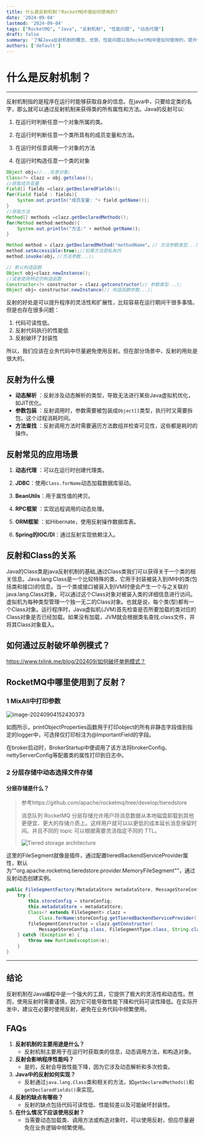 ```yaml
---
title: 什么是反射机制？RocketMQ中是如何使用的?
date: '2024-09-04'
lastmod: '2024-09-04'
tags: ["RocketMQ", "Java", "反射机制", "性能问题", "动态代理"]
draft: false
summary: '了解Java反射机制的概念、优势、性能问题以及RocketMQ中是如何使用的，提升代码灵活性和扩展性。'
authors: ['default']
---
```


# 什么是反射机制？

---

反射机制指的是程序在运行时能够获取自身的信息。在java中，只要给定类的名字，那么就可以通过反射机制来获得类的所有属性和方法。Java的反射可以:

1. 在运行时判断任意一个对象所属的类。

2. 在运行时判断任意一个类所具有的成员变量和方法。

3. 在运行时任意调用一个对象的方法

4. 在运行时构造任意一个类的对象

```java
Object obj=//...任意对象;
Class<?> clazz = obj.getclass();
//获取成员变量
Field[] fields =clazz.getDeclaredFields();
for(Field field : fields){
	System.out.println("成员变量: "+ field.getName());
}
//获取方法
Method[] methods =clazz.getDeclaredMethods();
for(Method method:methods){
    System.out.println("方法:" + method.getName));
}

Method method = clazz.getDeclaredMethod("methodName"，// 方法参数类型...)
method.setAccessible(true);//如果方法是私有的
method.invoke(obj，//方法参数...);

// 默认构造函数
Object obj=clazz.newInstance();
//或者使用特定的构造函数
Constructor<?> constructor = clazz.getconstructor(// 参数类型...);
Object obj= constructor.newInstance(// 构造函数参数...);
```

反射的好处是可以提升程序的灵活性和扩展性，比较容易在运行期间干很多事情。但是也存在很多问题：

1. 代码可读性低。
2. 反射代码执行的性能低
3. 反射破环了封装性

所以，我们应该在业务代码中尽量避免使用反射。但在部分场景中，反射的用处是很大的。

## 反射为什么慢

- **动态解析** ：反射涉及动态解析的类型，导致无法进行某些Java虚拟机优化，如JIT优化。
- **参数包装** ：反射调用时，参数需要被包装成`Object[]`类型，执行时又需要拆包，这个过程消耗时间。
- **方法查找** ：反射调用方法时需要遍历方法数组并检查可见性，这些都是耗时的操作。

## 反射常见的应用场景

1. **动态代理** ：可以在运行时创建代理类。

2. **JDBC**：使用`Class.forName`动态加载数据库驱动。
3. **BeanUtils**：用于属性值的拷贝。
4. **RPC框架** ：实现远程调用的动态处理。
5. **ORM框架** ：如Hibernate，使用反射操作数据库表。
6. **Spring的IOC/DI**：通过反射实现依赖注入。

## 反射和Class的关系

Java的Class类是java反射机制的基础,通过Class类我们可以获得关于一个类的相关信息。Java.lang.Class是一个比较特殊的类，它用于封装被装入到IM中的类(包括类和接口)的信息。当一个类或接口被装入到IVM时便会产生一个与之关联的java.lang.Class对象，可以通过这个Class对象对被装入类的详细信息进行访问。虚拟机为每种类型管理一个独一无二的Class对象。也就是说，每个类(型)都有一个Class对象。运行程序时，Java虚拟机(JVM)首先检查是否所要加载的类对应的Class对象是否已经加载。如果没有加载，JVM就会根据类名查找.class文件，并将其Class对象载入。

## 如何通过反射破坏单例模式？

https://www.txlink.me/blog/202409/如何破坏单例模式？

## RocketMQ中哪里使用到了反射？

### 1 MixAll中打印参数

![image-20240904152430373](/static/images/202409/image-20240904152430373.png)

如图所示，printObjectProperties函数用于打印object的所有非静态字段值到指定的logger中，可选择仅打印标注为@ImportantField的字段。

在broker启动时，BrokerStartup中便调用了该方法将brokerConfig、nettyServerConfig等配置类的属性打印到日志中。

### 2 分层存储中动态选择文件存储

#### 分层存储是什么？

> 参考https://github.com/apache/rocketmq/tree/develop/tieredstore
>
> 消息队列 RocketMQ 分层存储允许用户将消息数据从本地磁盘卸载到其他更便宜、更大的存储介质上。这样用户就可以以更低的成本延长消息保留时间。并且不同的 topic 可以根据需要灵活指定不同的 TTL。
>
> ![Tiered storage architecture](/static/images/202409/tiered_storage_arch.png)

这里的FileSegment就像是插件，通过配置tieredBackendServiceProvider属性，默认为“"org.apache.rocketmq.tieredstore.provider.MemoryFileSegment"”，通过反射动态创建实例。

```java
public FileSegmentFactory(MetadataStore metadataStore, MessageStoreConfig storeConfig) {
    try {
        this.storeConfig = storeConfig;
        this.metadataStore = metadataStore;
        Class<? extends FileSegment> clazz =
            Class.forName(storeConfig.getTieredBackendServiceProvider()).asSubclass(FileSegment.class);
        fileSegmentConstructor = clazz.getConstructor(
            MessageStoreConfig.class, FileSegmentType.class, String.class, Long.TYPE);
    } catch (Exception e) {
        throw new RuntimeException(e);
    }
}
```

---

## **结论**

反射机制在Java编程中是一个强大的工具，它提供了极大的灵活性和动态性。然而，使用反射时需要谨慎，因为它可能导致性能下降和代码可读性降低。在实际开发中，建议在必要时使用反射，避免在业务代码中频繁使用。

## **FAQs**

1. **反射机制的主要用途是什么？**
   - 反射机制主要用于在运行时获取类的信息，动态调用方法，和构造对象。
2. **反射会影响程序性能吗？**
   - 是的，反射会导致性能下降，因为它涉及动态解析和多次检查。
3. **Java中的反射如何实现？**
   - 反射通过`java.lang.Class`类和相关的方法，如`getDeclaredMethods()`和`getDeclaredFields()`来实现。
4. **反射的缺点有哪些？**
   - 反射的缺点包括代码可读性低、性能较差以及可能破坏封装性。
5. **在什么情况下应该使用反射？**
   - 当需要动态加载类、调用方法或构造对象时，可以使用反射，但应尽量避免在业务逻辑中频繁使用。
